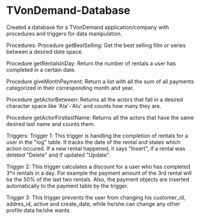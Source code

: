 # TVonDemand-Database
Created a database for a TVonDemand application/company with procedures and triggers for data manipulation.

Procedures:
Procedure getBestSelling: Get the best selling film or series between a desired date space.

Procedure getRentalsInDay: Return the number of rentals a user has completed in a certain date.

Procedure giveMonthPayment: Return a list with all the sum of all payments categorized in their corresponding month and year.

Procedure getActorBetween: Returns all the actors that fall in a desired character space like 'Ala'-'Alu' and counts how many they are.

Procedure getActorFirstlastName: Returns all the actors that have the same desired last name and counts them.

Triggers:
Trigger 1: This trigger is handling the completion of rentals for a user in the "log" table. It tracks the date of the rental and states which action occured. 
           If a new rental happened, it says "Insert", if a rental was deleted "Delete" and if updated "Update".

Trigger 2: This trigger calculates a discount for a user who has completed 3*n rentals in a day. For example the payment amount of the 3rd rental will be 
           the 50% of the last two rentals. Also, the payment objects are inserted automatically to the payment table by the trigger.

Trigger 3: This trigger prevents the user from changing his customer_id, addres_id, active and create_date, while he/she can change any other profile data he/she wants.
